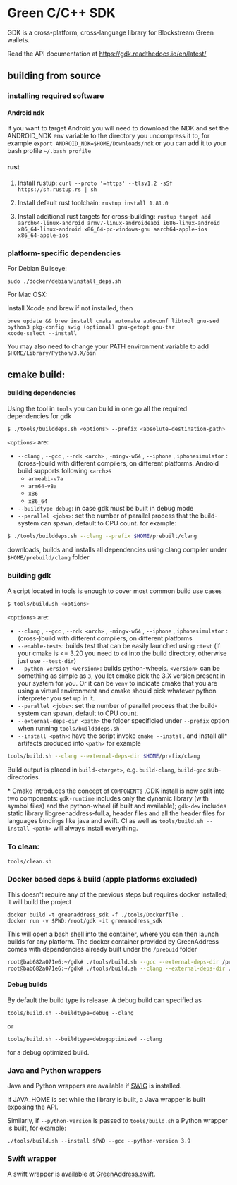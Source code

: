 # Green C/C++ SDK

GDK is a cross-platform, cross-language library for Blockstream Green wallets.

Read the API documentation at https://gdk.readthedocs.io/en/latest/

## building from source
### installing required software
#### Android ndk
If you want to target Android you will need to download the NDK and set the ANDROID_NDK env variable to the directory you uncompress it to, for example
`export ANDROID_NDK=$HOME/Downloads/ndk`
or you can add it to your bash profile `~/.bash_profile`

#### rust
  1. Install rustup: `curl --proto '=https' --tlsv1.2 -sSf https://sh.rustup.rs | sh`

  2. Install default rust toolchain: `rustup install 1.81.0`

  3. Install additional rust targets for cross-building: `rustup target add aarch64-linux-android armv7-linux-androideabi i686-linux-android x86_64-linux-android x86_64-pc-windows-gnu aarch64-apple-ios x86_64-apple-ios`

### platform-specific dependencies
For Debian Bullseye:
```
sudo ./docker/debian/install_deps.sh
```


For Mac OSX:

Install Xcode and brew if not installed, then
```
brew update && brew install cmake automake autoconf libtool gnu-sed python3 pkg-config swig (optional) gnu-getopt gnu-tar
xcode-select --install
```
You may also need to change your PATH environment variable to add `$HOME/Library/Python/3.X/bin`

## cmake build:
#### building dependencies
Using the tool in ``tools`` you can build in one go all the required dependencies for gdk
```bash
$ ./tools/builddeps.sh <options> --prefix <absolute-destination-path>
```
``<options>`` are:
- ``--clang`` , ``--gcc`` , ``--ndk <arch>`` , ``-mingw-w64`` , ``--iphone`` , ``iphonesimulator`` : (cross-)build with different compilers, on different platforms. Android build supports following ``<arch>``s
    - ``armeabi-v7a``
    - ``arm64-v8a``
    - ``x86``
    - ``x86_64``
- ``--buildtype debug``: in case gdk must be built in debug mode
- ``--parallel <jobs>``: set the number of parallel process that the build-system can spawn, default to CPU count.
for example:
```bash
$ ./tools/builddeps.sh --clang --prefix $HOME/prebuilt/clang
```
downloads, builds and installs all dependencies using clang compiler under ``$HOME/prebuild/clang`` folder

### building gdk
A script located in tools is enough to cover most common build use cases
```bash 
$ tools/build.sh <options>
```
``<options>`` are:
- ``--clang`` , ``--gcc`` , ``--ndk <arch>`` , ``-mingw-w64`` , ``--iphone`` , ``iphonesimulator`` : (cross-)build with different compilers, on different platforms
- ``--enable-tests``: builds test that can be easily launched using ``ctest`` (if your cmake is <= 3.20 you need to ``cd`` into the build directory, otherwise just use ``--test-dir``)
- ``--python-version <version>``: builds python-wheels. ``<version>`` can be something as simple as ``3``, you let cmake pick the 3.X version present in your system for you. Or it can be ``venv`` to indicate cmake that you are using a virtual environment and cmake should pick whatever python interpreter you set up in it.
- ``--parallel <jobs>``: set the number of parallel process that the build-system can spawn, default to CPU count.
- ``--external-deps-dir <path>`` the folder specificied under ``--prefix`` option when running ``tools/buildddeps.sh``
- ``--install <path>``: have the script invoke ``cmake --install`` and install all\* artifacts produced into ``<path>``
for example
```bash
tools/build.sh --clang --external-deps-dir $HOME/prefix/clang
```

Build output is placed in `build-<target>`, e.g. `build-clang`, `build-gcc` sub-directories.


\* Cmake introduces the concept of ``COMPONENT``s .GDK install is now split into two components: ``gdk-runtime`` includes only the dynamic library (with symbol files) and the python-wheel (if built and available); ``gdk-dev`` includes static library libgreenaddress-full.a, header files and all the header files for languages bindings like java and swift. CI as well as ``tools/build.sh --install <path>`` will always install everything.

### To clean:

`tools/clean.sh`

### Docker based deps & build (apple platforms excluded)

This doesn't require any of the previous steps but requires docker installed; it will build the project

```
docker build -t greenaddress_sdk -f ./tools/Dockerfile .
docker run -v $PWD:/root/gdk -it greenaddress_sdk
```

This will open a bash shell into the container, where you can then launch builds for any platform.
The docker container provided by GreenAddress comes with dependencies already built under the ``/prebuid`` folder

```bash
root@bab682a071e6:~/gdk# ./tools/build.sh --gcc --external-deps-dir /prebuid/gcc
root@bab682a071e6:~/gdk# ./tools/build.sh --clang --external-deps-dir /prebuid/clang
```

#### Debug builds

By default the build type is release. A debug build can specified as

`tools/build.sh --buildtype=debug --clang`

or

`tools/build.sh --buildtype=debugoptimized --clang`

for a debug optimized build.


### Java and Python wrappers

Java and Python wrappers are available if [SWIG](http://www.swig.org/) is installed.

If JAVA_HOME is set while the library is built, a Java wrapper is built exposing the API.

Similarly, if `--python-version` is passed to `tools/build.sh` a Python wrapper is built, for example:

`./tools/build.sh --install $PWD --gcc --python-version 3.9`

### Swift wrapper

A swift wrapper is available at [GreenAddress.swift](https://github.com/Blockstream/gdk/blob/master/src/swift/GreenAddress/Sources/GreenAddress/GreenAddress.swift).
